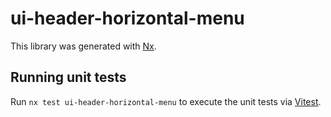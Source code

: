 # ui-header-horizontal-menu

This library was generated with [Nx](https://nx.dev).

## Running unit tests

Run `nx test ui-header-horizontal-menu` to execute the unit tests via [Vitest](https://vitest.dev/).
